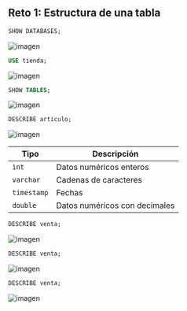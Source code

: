 ## Reto 1: Estructura de una tabla


<div style="text-align: justify;">

```sql
SHOW DATABASES;
```
![imagen](images/reto_1_1.png)

```sql
USE tienda;
```
![imagen](images/reto_1_2.png)

```sql
SHOW TABLES;
```
![imagen](images/reto_1_3.png)

```sql
DESCRIBE articulo;
```
![imagen](images/reto_1_4.png)

| Tipo        | Descripción                   |
|-------------|-------------------------------|
| `ìnt`       | Datos numéricos enteros       |
| `varchar`   | Cadenas de caracteres         |
| `timestamp` | Fechas                        |
| `double`    | Datos numéricos con decimales |


```sql
DESCRIBE venta;
```
![imagen](images/reto_1_5.png)

```sql
DESCRIBE venta;
```
![imagen](images/reto_1_6.png)

```sql
DESCRIBE venta;
```
![imagen](images/reto_1_7.png)



</div>




